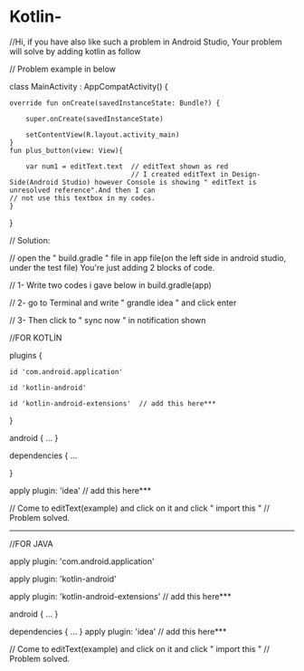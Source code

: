 # Kotlin-
//Hi, if you have also like such a problem in Android Studio, Your problem will solve by adding kotlin as follow

// Problem example in below


class MainActivity : AppCompatActivity() {

    override fun onCreate(savedInstanceState: Bundle?) {
    
        super.onCreate(savedInstanceState)
        
        setContentView(R.layout.activity_main)
    }
    fun plus_button(view: View){

        var num1 = editText.text  // editText shown as red
                                  // I created editText in Design-Side(Android Studio) however Console is showing " editText is unresolved reference".And then I can                                     // not use this textbox in my codes.
    }
}

// Solution:

// open the " build.gradle " file in app file(on the left side in android studio, under the test file) You're just adding 2 blocks of code.

// 1- Write two codes i gave below in build.gradle(app)

// 2- go to Terminal and write " grandle idea " and click enter

// 3- Then click to " sync now " in notification shown 


//FOR KOTLİN

plugins {

    id 'com.android.application'
    
    id 'kotlin-android'
    
    id 'kotlin-android-extensions'  // add this here***
}

android {
    ...
}

dependencies {
    ...
    
}

apply plugin: 'idea'    // add this here***


// Come to editText(example) and click on it and click " import this "
// Problem solved.

------------------------------------------------------------------------


//FOR JAVA 

apply plugin: 'com.android.application'

apply plugin: 'kotlin-android' 

apply plugin: 'kotlin-android-extensions' // add this here***

android {
    ...
}

dependencies {
    ...
}
apply plugin: 'idea' // add this here***

// Come to editText(example) and click on it and click " import this "
// Problem solved.




